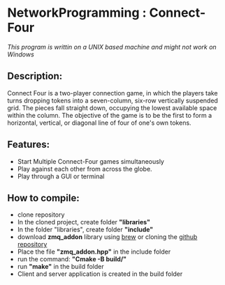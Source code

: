 # NetworkProgramming : Connect-Four

*This program is writtin on a UNIX based machine and might not work on Windows*

## Description:

Connect Four is a two-player connection game, in which the players take turns dropping tokens into a seven-column, six-row vertically suspended grid. The pieces fall straight down, occupying the lowest available space within the column. The objective of the game is to be the first to form a horizontal, vertical, or diagonal line of four of one's own tokens.

## Features:

- Start Multiple Connect-Four games simultaneously
- Play against each other from across the globe.
- Play through a GUI or terminal

## How to compile:
- clone repository
- In the cloned project, create folder **"libraries"**
- In the folder "libraries", create folder **"include"**
- download **zmq_addon** library using [brew](https://formulae.brew.sh/formula/cppzmq) or cloning the [github repository](https://github.com/zeromq/cppzmq/releases/tag/v4.8.1)
- Place the file **"zmq_addon.hpp"** in the include folder
- run the command: **"Cmake -B build/"**
- run **"make"** in the build folder
- Client and server application is created in the build folder
